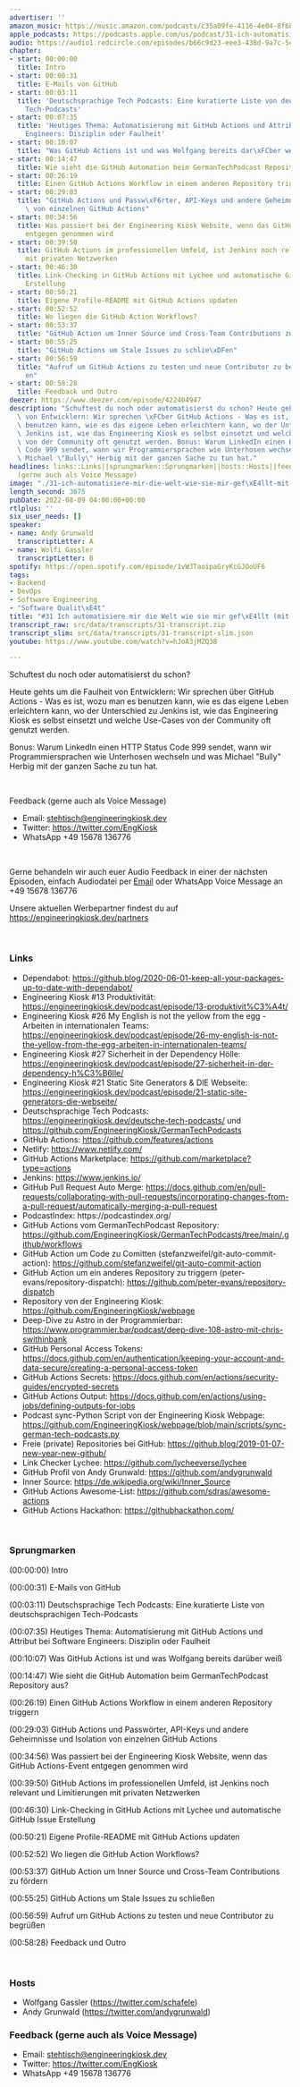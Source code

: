 ```yaml
---
advertiser: ''
amazon_music: https://music.amazon.com/podcasts/c35a09fe-4116-4e04-8f68-77d61b112e46/episodes/2d950303-1f89-4f52-be56-c19594b41029/engineering-kiosk-31-ich-automatisiere-mir-die-welt-wie-sie-mir-gef%C3%A4llt-mit-github-actions
apple_podcasts: https://podcasts.apple.com/us/podcast/31-ich-automatisiere-mir-die-welt-wie-sie-mir-gef%C3%A4llt/id1603082924?i=1000575453470&uo=4
audio: https://audio1.redcircle.com/episodes/b66c9d23-eee3-438d-9a7c-5ede3ec90491/stream.mp3
chapter:
- start: 00:00:00
  title: Intro
- start: 00:00:31
  title: E-Mails von GitHub
- start: 00:03:11
  title: 'Deutschsprachige Tech Podcasts: Eine kuratierte Liste von deutschsprachigen
    Tech-Podcasts'
- start: 00:07:35
  title: 'Heutiges Thema: Automatisierung mit GitHub Actions und Attribut bei Software
    Engineers: Disziplin oder Faulheit'
- start: 00:10:07
  title: "Was GitHub Actions ist und was Wolfgang bereits dar\xFCber wei\xDF"
- start: 00:14:47
  title: Wie sieht die GitHub Automation beim GermanTechPodcast Repository aus?
- start: 00:26:19
  title: Einen GitHub Actions Workflow in einem anderen Repository triggern
- start: 00:29:03
  title: "GitHub Actions und Passw\xF6rter, API-Keys und andere Geheimnisse und Isolation\
    \ von einzelnen GitHub Actions"
- start: 00:34:56
  title: Was passiert bei der Engineering Kiosk Website, wenn das GitHub Actions-Event
    entgegen genommen wird
- start: 00:39:50
  title: GitHub Actions im professionellen Umfeld, ist Jenkins noch relevant und Limitierungen
    mit privaten Netzwerken
- start: 00:46:30
  title: Link-Checking in GitHub Actions mit Lychee und automatische GitHub Issue
    Erstellung
- start: 00:50:21
  title: Eigene Profile-README mit GitHub Actions updaten
- start: 00:52:52
  title: Wo liegen die GitHub Action Workflows?
- start: 00:53:37
  title: "GitHub Action um Inner Source und Cross-Team Contributions zu f\xF6rdern"
- start: 00:55:25
  title: "GitHub Actions um Stale Issues zu schlie\xDFen"
- start: 00:56:59
  title: "Aufruf um GitHub Actions zu testen und neue Contributor zu begr\xFC\xDF\
    en"
- start: 00:58:28
  title: Feedback und Outro
deezer: https://www.deezer.com/episode/422404947
description: "Schuftest du noch oder automatisierst du schon? Heute gehts um die Faulheit\
  \ von Entwicklern: Wir sprechen \xFCber GitHub Actions - Was es ist, wozu man es\
  \ benutzen kann, wie es das eigene Leben erleichtern kann, wo der Unterschied zu\
  \ Jenkins ist, wie das Engineering Kiosk es selbst einsetzt und welche Use-Cases\
  \ von der Community oft genutzt werden. Bonus: Warum LinkedIn einen HTTP Status\
  \ Code 999 sendet, wann wir Programmiersprachen wie Unterhosen wechseln und was\
  \ Michael \"Bully\" Herbig mit der ganzen Sache zu tun hat."
headlines: links::Links||sprungmarken::Sprungmarken||hosts::Hosts||feedback-gerne-auch-als-voice-message::Feedback
  (gerne auch als Voice Message)
image: "./31-ich-automatisiere-mir-die-welt-wie-sie-mir-gef\xE4llt-mit-github-actions.jpg"
length_second: 3675
pubDate: 2022-08-09 04:00:00+00:00
rtlplus: ''
six_user_needs: []
speaker:
- name: Andy Grunwald
  transcriptLetter: A
- name: Wolfi Gassler
  transcriptLetter: B
spotify: https://open.spotify.com/episode/1vWJTaoipaGryKcGJOoUF6
tags:
- Backend
- DevOps
- Software Engineering
- "Software Qualit\xE4t"
title: "#31 Ich automatisiere mir die Welt wie sie mir gef\xE4llt (mit GitHub Actions)"
transcript_raw: src/data/transcripts/31-transcript.zip
transcript_slim: src/data/transcripts/31-transcript-slim.json
youtube: https://www.youtube.com/watch?v=hJoA3jMZQ38

---
```

<p>Schuftest du noch oder automatisierst du schon?</p><p>Heute gehts um die Faulheit von Entwicklern: Wir sprechen über GitHub Actions - Was es ist, wozu man es benutzen kann, wie es das eigene Leben erleichtern kann, wo der Unterschied zu Jenkins ist, wie das Engineering Kiosk es selbst einsetzt und welche Use-Cases von der Community oft genutzt werden.</p><p>Bonus: Warum LinkedIn einen HTTP Status Code 999 sendet, wann wir Programmiersprachen wie Unterhosen wechseln und was Michael &#34;Bully&#34; Herbig mit der ganzen Sache zu tun hat.</p><p><br></p><p>Feedback (gerne auch als Voice Message)</p><ul><li>Email: <a href="mailto:stehtisch@engineeringkiosk.dev" rel="nofollow">stehtisch@engineeringkiosk.dev</a></li><li>Twitter: <a href="https://twitter.com/EngKiosk" rel="nofollow">https://twitter.com/EngKiosk</a></li><li>WhatsApp +49 15678 136776</li></ul><p><br></p><p>Gerne behandeln wir auch euer Audio Feedback in einer der nächsten Episoden, einfach Audiodatei per <a href="https://engineeringkiosk.dev/kontakt/">Email</a> oder WhatsApp Voice Message an +49 15678 136776</p><p>Unsere aktuellen Werbepartner findest du auf <a href="https://engineeringkiosk.dev/partners">https://engineeringkiosk.dev/partners</a></p><p> </p><h3 id="links">Links</h3><ul><li>​​Dependabot: <a href="https://github.blog/2020-06-01-keep-all-your-packages-up-to-date-with-dependabot/" rel="nofollow">https://github.blog/2020-06-01-keep-all-your-packages-up-to-date-with-dependabot/</a></li><li>Engineering Kiosk #13 Produktivität: <a href="https://engineeringkiosk.dev/podcast/episode/13-produktivit%C3%A4t/">https://engineeringkiosk.dev/podcast/episode/13-produktivit%C3%A4t/</a></li><li>Engineering Kiosk #26 My English is not the yellow from the egg - Arbeiten in internationalen Teams: <a href="https://engineeringkiosk.dev/podcast/episode/26-my-english-is-not-the-yellow-from-the-egg-arbeiten-in-internationalen-teams/">https://engineeringkiosk.dev/podcast/episode/26-my-english-is-not-the-yellow-from-the-egg-arbeiten-in-internationalen-teams/</a></li><li>Engineering Kiosk #27 Sicherheit in der Dependency Hölle: <a href="https://engineeringkiosk.dev/podcast/episode/27-sicherheit-in-der-dependency-h%C3%B6lle/">https://engineeringkiosk.dev/podcast/episode/27-sicherheit-in-der-dependency-h%C3%B6lle/</a></li><li>Engineering Kiosk #21 Static Site Generators &amp; DIE Webseite: <a href="https://engineeringkiosk.dev/podcast/episode/21-static-site-generators-die-webseite/">https://engineeringkiosk.dev/podcast/episode/21-static-site-generators-die-webseite/</a></li><li>Deutschsprachige Tech Podcasts: <a href="https://engineeringkiosk.dev/deutsche-tech-podcasts/">https://engineeringkiosk.dev/deutsche-tech-podcasts/</a> und <a href="https://github.com/EngineeringKiosk/GermanTechPodcasts" rel="nofollow">https://github.com/EngineeringKiosk/GermanTechPodcasts</a></li><li>GitHub Actions: <a href="https://github.com/features/actions" rel="nofollow">https://github.com/features/actions</a></li><li>Netlify: <a href="https://www.netlify.com/" rel="nofollow">https://www.netlify.com/</a></li><li>GitHub Actions Marketplace: <a href="https://github.com/marketplace?type=actions" rel="nofollow">https://github.com/marketplace?type=actions</a></li><li>Jenkins: <a href="https://www.jenkins.io/" rel="nofollow">https://www.jenkins.io/</a></li><li>GitHub Pull Request Auto Merge: <a href="https://docs.github.com/en/pull-requests/collaborating-with-pull-requests/incorporating-changes-from-a-pull-request/automatically-merging-a-pull-request" rel="nofollow">https://docs.github.com/en/pull-requests/collaborating-with-pull-requests/incorporating-changes-from-a-pull-request/automatically-merging-a-pull-request</a></li><li>PodcastIndex: https://podcastindex.org/</li><li>GitHub Actions vom GermanTechPodcast Repository: <a href="https://github.com/EngineeringKiosk/GermanTechPodcasts/tree/main/.github/workflows" rel="nofollow">https://github.com/EngineeringKiosk/GermanTechPodcasts/tree/main/.github/workflows</a></li><li>GitHub Action um Code zu Comitten (stefanzweifel/git-auto-commit-action): <a href="https://github.com/stefanzweifel/git-auto-commit-action" rel="nofollow">https://github.com/stefanzweifel/git-auto-commit-action</a></li><li>GitHub Action um ein anderes Repository zu triggern (peter-evans/repository-dispatch): <a href="https://github.com/peter-evans/repository-dispatch" rel="nofollow">https://github.com/peter-evans/repository-dispatch</a></li><li>Repository von der Engineering Kiosk: <a href="https://github.com/EngineeringKiosk/webpage" rel="nofollow">https://github.com/EngineeringKiosk/webpage</a></li><li>Deep-Dive zu Astro in der Programmierbar: <a href="https://www.programmier.bar/podcast/deep-dive-108-astro-mit-chris-swithinbank" rel="nofollow">https://www.programmier.bar/podcast/deep-dive-108-astro-mit-chris-swithinbank</a></li><li>GitHub Personal Access Tokens: <a href="https://docs.github.com/en/authentication/keeping-your-account-and-data-secure/creating-a-personal-access-token" rel="nofollow">https://docs.github.com/en/authentication/keeping-your-account-and-data-secure/creating-a-personal-access-token</a></li><li>GitHub Actions Secrets: <a href="https://docs.github.com/en/actions/security-guides/encrypted-secrets" rel="nofollow">https://docs.github.com/en/actions/security-guides/encrypted-secrets</a></li><li>GitHub Actions Output: <a href="https://docs.github.com/en/actions/using-jobs/defining-outputs-for-jobs" rel="nofollow">https://docs.github.com/en/actions/using-jobs/defining-outputs-for-jobs</a></li><li>Podcast sync-Python Script von der Engineering Kiosk Webpage: <a href="https://github.com/EngineeringKiosk/webpage/blob/main/scripts/sync-german-tech-podcasts.py" rel="nofollow">https://github.com/EngineeringKiosk/webpage/blob/main/scripts/sync-german-tech-podcasts.py</a></li><li>Freie (private) Repositories bei GitHub: <a href="https://github.blog/2019-01-07-new-year-new-github/" rel="nofollow">https://github.blog/2019-01-07-new-year-new-github/</a></li><li>Link Checker Lychee: <a href="https://github.com/lycheeverse/lychee" rel="nofollow">https://github.com/lycheeverse/lychee</a></li><li>GitHub Profil von Andy Grunwald: <a href="https://github.com/andygrunwald" rel="nofollow">https://github.com/andygrunwald</a></li><li>Inner Source: <a href="https://de.wikipedia.org/wiki/Inner_Source" rel="nofollow">https://de.wikipedia.org/wiki/Inner_Source</a></li><li>GitHub Actions Awesome-List: <a href="https://github.com/sdras/awesome-actions" rel="nofollow">https://github.com/sdras/awesome-actions</a></li><li>GitHub Actions Hackathon: <a href="https://githubhackathon.com/" rel="nofollow">https://githubhackathon.com/</a></li></ul><p><br></p><h3 id="sprungmarken">Sprungmarken</h3><p>(00:00:00) Intro</p><p>(00:00:31) E-Mails von GitHub</p><p>(00:03:11) Deutschsprachige Tech Podcasts: Eine kuratierte Liste von deutschsprachigen Tech-Podcasts</p><p>(00:07:35) Heutiges Thema: Automatisierung mit GitHub Actions und Attribut bei Software Engineers: Disziplin oder Faulheit</p><p>(00:10:07) Was GitHub Actions ist und was Wolfgang bereits darüber weiß</p><p>(00:14:47) Wie sieht die GitHub Automation beim GermanTechPodcast Repository aus?</p><p>(00:26:19) Einen GitHub Actions Workflow in einem anderen Repository triggern</p><p>(00:29:03) GitHub Actions und Passwörter, API-Keys und andere Geheimnisse und Isolation von einzelnen GitHub Actions</p><p>(00:34:56) Was passiert bei der Engineering Kiosk Website, wenn das GitHub Actions-Event entgegen genommen wird</p><p>(00:39:50) GitHub Actions im professionellen Umfeld, ist Jenkins noch relevant und Limitierungen mit privaten Netzwerken</p><p>(00:46:30) Link-Checking in GitHub Actions mit Lychee und automatische GitHub Issue Erstellung</p><p>(00:50:21) Eigene Profile-README mit GitHub Actions updaten</p><p>(00:52:52) Wo liegen die GitHub Action Workflows?</p><p>(00:53:37) GitHub Action um Inner Source und Cross-Team Contributions zu fördern</p><p>(00:55:25) GitHub Actions um Stale Issues zu schließen</p><p>(00:56:59) Aufruf um GitHub Actions zu testen und neue Contributor zu begrüßen</p><p>(00:58:28) Feedback und Outro</p><p><br></p><h3 id="hosts">Hosts</h3><ul><li>Wolfgang Gassler (<a href="https://twitter.com/schafele" rel="nofollow">https://twitter.com/schafele</a>)</li><li>Andy Grunwald (<a href="https://twitter.com/andygrunwald" rel="nofollow">https://twitter.com/andygrunwald</a>)</li></ul><h3 id="feedback-gerne-auch-als-voice-message">Feedback (gerne auch als Voice Message)</h3><ul><li>Email: <a href="mailto:stehtisch@engineeringkiosk.dev" rel="nofollow">stehtisch@engineeringkiosk.dev</a></li><li>Twitter: <a href="https://twitter.com/EngKiosk" rel="nofollow">https://twitter.com/EngKiosk</a></li><li>WhatsApp +49 15678 136776</li></ul>